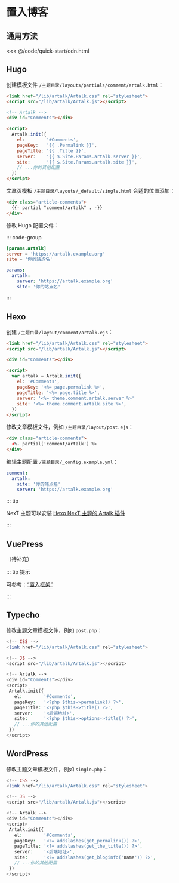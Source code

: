 # 置入博客

## 通用方法

<<< @/code/quick-start/cdn.html

## Hugo

创建模板文件 `/主题目录/layouts/partials/comment/artalk.html`：

```html
<link href="/lib/artalk/Artalk.css" rel="stylesheet">
<script src="/lib/artalk/Artalk.js"></script>

<!-- Artalk -->
<div id="Comments"></div>

<script>
  Artalk.init({
    el:        '#Comments',
    pageKey:   '{{ .Permalink }}',
    pageTitle: '{{ .Title }}',
    server:    '{{ $.Site.Params.artalk.server }}',
    site:      '{{ $.Site.Params.artalk.site }}',
    // ...你的其他配置
  })
</script>
```

文章页模板 `/主题目录/layouts/_default/single.html` 合适的位置添加：

```html
<div class="article-comments">
  {{- partial "comment/artalk" . -}}
</div>
```

修改 Hugo 配置文件：

::: code-group

```toml [config.toml]
[params.artalk]
server = 'https://artalk.example.org'
site = '你的站点名'
```


```yaml [config.yaml]
params:
  artalk:
    server: 'https://artalk.example.org'
    site: '你的站点名'
```

:::

## Hexo

创建 `/主题目录/layout/comment/artalk.ejs`：

```html
<link href="/lib/artalk/Artalk.css" rel="stylesheet">
<script src="/lib/artalk/Artalk.js"></script>

<div id="Comments"></div>

<script>
  var artalk = Artalk.init({
    el: '#Comments',
    pageKey: '<%= page.permalink %>',
    pageTitle: '<%= page.title %>',
    server: '<%= theme.comment.artalk.server %>'
    site: '<%= theme.comment.artalk.site %>',
  })
</script>
```

修改文章模板文件，例如 `/主题目录/layout/post.ejs`：

```html
<div class="article-comments">
  <%- partial('comment/artalk') %>
</div>
```

编辑主题配置 `/主题目录/_config.example.yml`：

```yaml
comment:
  artalk:
    site: '你的站点名'
    server: 'https://artalk.example.org'
```

::: tip

NexT 主题可以安装 [Hexo NexT 主题的 Artalk 插件](https://github.com/leirock/hexo-next-artalk)

:::


## VuePress

（待补充）

::: tip 提示

可参考：[“置入框架”](./import-framework.md)

:::

## Typecho

修改主题文章模板文件，例如 `post.php`：

```php
<!-- CSS -->
<link href="/lib/artalk/Artalk.css" rel="stylesheet">

<!-- JS -->
<script src="/lib/artalk/Artalk.js"></script>

<!-- Artalk -->
<div id="Comments"></div>
<script>
 Artalk.init({
   el:        '#Comments',
   pageKey:   '<?php $this->permalink() ?>',
   pageTitle: '<?php $this->title() ?>',
   server:    '<后端地址>',
   site:      '<?php $this->options->title() ?>',
   // ...你的其他配置
 })
</script>
```

## WordPress

修改主题文章模板文件，例如 `single.php`：

```php
<!-- CSS -->
<link href="/lib/artalk/Artalk.css" rel="stylesheet">

<!-- JS -->
<script src="/lib/artalk/Artalk.js"></script>

<!-- Artalk -->
<div id="Comments"></div>
<script>
 Artalk.init({
   el:        '#Comments',
   pageKey:   '<?= addslashes(get_permalink()) ?>',
   pageTitle: '<?= addslashes(get_the_title()) ?>',
   server:    '<后端地址>',
   site:      '<?= addslashes(get_bloginfo('name')) ?>',
   // ...你的其他配置
 })
</script>
```
